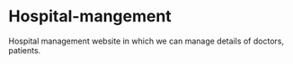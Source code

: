 # Hospital-mangement
Hospital management website in which we can manage details of doctors, patients.
